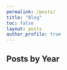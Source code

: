 ```yaml
---
permalink: /posts/
title: "Blog"
toc: false
layout: posts
author_profile: true
---
```

## Posts by Year

